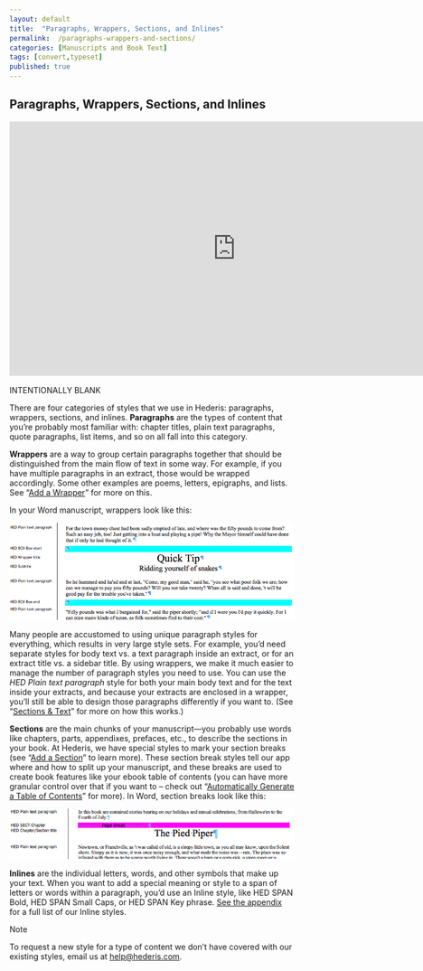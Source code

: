 ```yaml
---
layout: default
title:  "Paragraphs, Wrappers, Sections, and Inlines"
permalink:  /paragraphs-wrappers-and-sections/
categories: [Manuscripts and Book Text]
tags: [convert,typeset]
published: true
---
```


<section data-type="chapter" class="hsecchapter" data-hederis-type="hsecchapter" id="paragraphs-wrappers-and-sections" data-pi-attrs="id: paragraphs-wrappers-and-sections; data-tags: convert,typeset;" role="doc-chapter" data-tags="convert,typeset" data-author-name=" " data-book-title=" " title="Paragraphs, Wrappers, Sections, and Inlines"><h1 data-hederis-type="hblkchaptitle" class="hblkchaptitle" id="pGk0Ojiow">Paragraphs, Wrappers, Sections, and Inlines</h1><iframe width="800" height="450" src="https://www.youtube.com/embed/vAIajtvdjKM" frameborder="0" allow="accelerometer;encrypted-media;gyroscope;picture-in-picture" allowfullscreen="" id="pGun6lqAZ"></iframe><p data-embedded-html="true" id="pWely2rIE">INTENTIONALLY BLANK</p><p class="hblkp" data-hederis-type="hblkp" id="pdYtaUyDA">There are four categories of styles that we use in Hederis: paragraphs, wrappers, sections, and inlines. <strong class="hspanstrong" data-hederis-type="hspanstrong" id="p3HBiFzaz">Paragraphs</strong> are the types of content that you&#8217;re probably most familiar with: chapter titles, plain text paragraphs, quote paragraphs, list items, and so on all fall into this category.</p><p class="hblkp" data-hederis-type="hblkp" id="p7KGd0TVg"><strong class="hspanstrong" data-hederis-type="hspanstrong" id="pqMSqS369">Wrappers</strong> are a way to group certain paragraphs together that should be distinguished from the main flow of text in some way. For example, if you have multiple paragraphs in an extract, those would be wrapped accordingly. Some other examples are poems, letters, epigraphs, and lists. See &#8220;<a href="{% post_url 2020-08-11-15-AddaWrapper %}" data-hederis-type="hspana" id="pMYLeqjf9"><span class="Hyperlink" data-hederis-type="hspnspan" id="pK0DDkr86">Add a Wrapper</span></a>&#8221; for more on this.</p><p class="hblkp" data-hederis-type="hblkp" id="p7694CDE7">In your Word manuscript, wrappers look like this:</p><img data-hederis-type="hblkimg" class="hblkimg" id="poXTZCrRs" src="/images/wrapper1.png" data-img-src="wrapper1.png"/><p class="hblkp" data-hederis-type="hblkp" id="pogjDNOtB">Many people are accustomed to using unique paragraph styles for everything, which results in very large style sets. For example, you&#8217;d need separate styles for body text vs. a text paragraph inside an extract, or for an extract title vs. a sidebar title. By using wrappers, we make it much easier to manage the number of paragraph styles you need to use. You can use the <em class="hspanem" data-hederis-type="hspanem" id="pcncpl0NR">HED Plain text paragraph</em> style for both your main body text and for the text inside your extracts, and because your extracts are enclosed in a wrapper, you&#8217;ll still be able to design those paragraphs differently if you want to. (See &#8220;<a href="{% post_url 2020-08-11-28-SectionsText %}" data-hederis-type="hspana" id="pIo313s36"><span class="Hyperlink" data-hederis-type="hspnspan" id="p56oBGFZX">Sections &amp; Text</span></a>&#8221; for more on how this works.)</p><p class="hblkp" data-hederis-type="hblkp" id="pd9hcdZ4B"><strong class="hspanstrong" data-hederis-type="hspanstrong" id="ph49BAghR">Sections</strong> are the main chunks of your manuscript&#8212;you probably use words like chapters, parts, appendixes, prefaces, etc., to describe the sections in your book. At Hederis, we have special styles to mark your section breaks (see &#8220;<a href="{% post_url 2020-08-11-16-AddaSection %}" data-hederis-type="hspana" id="pLVlfewsr"><span class="Hyperlink" data-hederis-type="hspnspan" id="pnt6ofz1O">Add a Section</span></a>&#8221; to learn more). These section break styles tell our app where and how to split up your manuscript, and these breaks are used to create book features like your ebook table of contents (you can have more granular control over that if you want to &#8211; check out &#8220;<a href="{% post_url 2020-08-11-18-AutomaticallyGenerateaTableofContents %}" data-hederis-type="hspana" id="pCRBSL2fo"><span class="Hyperlink" data-hederis-type="hspnspan" id="pfn4CtUJP">Automatically Generate a Table of Contents</span></a>&#8221; for more). In Word, section breaks look like this:</p><img data-hederis-type="hblkimg" class="hblkimg" id="pLT4dV28f" src="/images/sectbr.png" data-img-src="sectbr.png"/><p class="hblkp" data-hederis-type="hblkp" id="p9V2TFT3Q"><strong class="hspanstrong" data-hederis-type="hspanstrong" id="pPvhH8gFb">Inlines</strong> are the individual letters, words, and other symbols that make up your text. When you want to add a special meaning or style to a span of letters or words within a paragraph, you&#8217;d use an Inline style, like HED SPAN Bold, HED SPAN Small Caps, or HED SPAN Key phrase. <a href="{% post_url 2020-08-11-70-ListofHederisWordStyles %}" data-hederis-type="hspana" id="pOBL5ATha"><span class="Hyperlink" data-hederis-type="hspnspan" id="pU7yWM0fO">See the appendix</span></a> for a full list of our Inline styles.</p><aside class="hwprbox box" data-hederis-type="hwprbox" id="pqEVWma0x" data-type="sidebar"><p class="hblktype" data-hederis-type="hblktype" id="pyJlHLhw6">Note</p><p class="hblkp" data-hederis-type="hblkp" id="pIomneT5q">To request a new style for a type of content we don&#8217;t have covered with our existing styles, email us at <a href="mailto:help@hederis.com" data-hederis-type="hspana" id="pruMyVX2N"><span class="Hyperlink" data-hederis-type="hspnspan" id="pyv0tuqYt">help@hederis.com</span></a>.</p></aside></section>